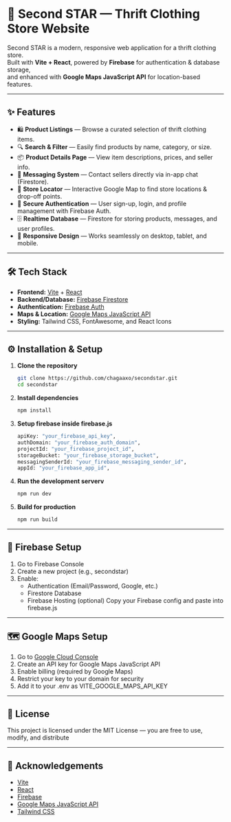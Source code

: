 # 👕 Second STAR — Thrift Clothing Store Website

Second STAR is a modern, responsive web application for a thrift clothing store.  
Built with **Vite + React**, powered by **Firebase** for authentication & database storage,  
and enhanced with **Google Maps JavaScript API** for location-based features.

---

## ✨ Features

- 🛍 **Product Listings** — Browse a curated selection of thrift clothing items.
- 🔍 **Search & Filter** — Easily find products by name, category, or size.
- 📦 **Product Details Page** — View item descriptions, prices, and seller info.
- 💬 **Messaging System** — Contact sellers directly via in-app chat (Firestore).
- 📍 **Store Locator** — Interactive Google Map to find store locations & drop-off points.
- 🔐 **Secure Authentication** — User sign-up, login, and profile management with Firebase Auth.
- 🗄 **Realtime Database** — Firestore for storing products, messages, and user profiles.
- 📱 **Responsive Design** — Works seamlessly on desktop, tablet, and mobile.

---

## 🛠 Tech Stack

- **Frontend:** [Vite](https://vitejs.dev/) + [React](https://react.dev/)
- **Backend/Database:** [Firebase Firestore](https://firebase.google.com/docs/firestore)
- **Authentication:** [Firebase Auth](https://firebase.google.com/docs/auth)
- **Maps & Location:** [Google Maps JavaScript API](https://developers.google.com/maps/documentation/javascript)
- **Styling:** Tailwind CSS, FontAwesome, and React Icons
 
---

## ⚙️ Installation & Setup

1. **Clone the repository**
   ```bash
   git clone https://github.com/chagaaxo/secondstar.git
   cd secondstar

2. **Install dependencies**
   ```bash
   npm install

3. **Setup firebase inside firebase.js**
   ```bash
   apiKey: "your_firebase_api_key",
   authDomain: "your_firebase_auth_domain",
   projectId: "your_firebase_project_id",
   storageBucket: "your_firebase_storage_bucket",
   messagingSenderId: "your_firebase_messaging_sender_id",
   appId: "your_firebase_app_id",

4. **Run the development serverv**
   ```bash
   npm run dev

5. **Build for production**
   ```bash
   npm run build

---

## 🔑 Firebase Setup

1. Go to Firebase Console
2. Create a new project (e.g., secondstar)
3. Enable:
     - Authentication (Email/Password, Google, etc.)
     - Firestore Database
     - Firebase Hosting (optional)
Copy your Firebase config and paste into firebase.js

---

## 🗺 Google Maps Setup

1. Go to [Google Cloud Console](https://console.cloud.google.com/)
2. Create an API key for Google Maps JavaScript API
3. Enable billing (required by Google Maps)
4. Restrict your key to your domain for security
5. Add it to your .env as VITE_GOOGLE_MAPS_API_KEY

---

## 📜 License
This project is licensed under the MIT License — you are free to use, modify, and distribute

---

## 💌 Acknowledgements
- [Vite](https://vitejs.dev/)
- [React](https://react.dev/)
- [Firebase](https://firebase.google.com/)
- [Google Maps JavaScript API](https://developers.google.com/maps/documentation/javascript)
- [Tailwind CSS](https://tailwindcss.com/)
